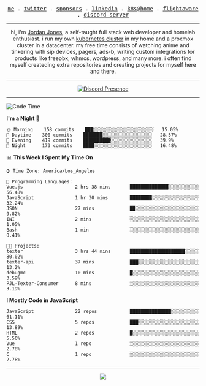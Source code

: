 <p align="center">
  <samp>
    <a href="https://jordanjones.org/">me</a> .
    <a href="https://twitter.com/kashalls">twitter</a> .
    <a href="https://github.com/sponsors/kashalls">sponsors</a> .
    <a href="https://linkedin.com/in/jordpjones">linkedin</a> .
    <a href="https://github.com/kashalls/home-cluster">k8s@home</a> .
    <a href="https://flightaware.com/adsb/stats/user/kashalls">flightaware</a> .
    <a href="https://discord.gg/ctgrp8k">discord server</a>
  </samp>
</p>

---

<p align="center">hi, i'm <a href="https://jordanjones.org/">Jordan Jones</a>, a self-taught full stack web developer and homelab enthusiast. i run my own <a href="https://github.com/kashalls/home-cluster">kubernetes cluster</a> in my home and a proxmox cluster in a datacenter. my free time consists of watching anime and tinkering with sip devices, pagers, ads-b, writing custom integrations for products like freepbx, whmcs, wordpress, and many more. i often find myself createding extra repositories and creating projects for myself here and there. </p>

---
<div align="center">

[![Discord Presence](https://lanyard.cnrad.dev/api/201077739589992448)](https://discord.com/users/201077739589992448)

</div>

---

<!--START_SECTION:waka-->
![Code Time](http://img.shields.io/badge/Code%20Time-1%2C067%20hrs%2044%20mins-blue)

**I'm a Night 🦉** 

```text
🌞 Morning    158 commits    ███░░░░░░░░░░░░░░░░░░░░░░   15.05% 
🌆 Daytime    300 commits    ███████░░░░░░░░░░░░░░░░░░   28.57% 
🌃 Evening    419 commits    ██████████░░░░░░░░░░░░░░░   39.9% 
🌙 Night      173 commits    ████░░░░░░░░░░░░░░░░░░░░░   16.48%

```


📊 **This Week I Spent My Time On** 

```text
⌚︎ Time Zone: America/Los_Angeles

💬 Programming Languages: 
Vue.js                   2 hrs 38 mins       ██████████████░░░░░░░░░░░   56.48% 
JavaScript               1 hr 30 mins        ████████░░░░░░░░░░░░░░░░░   32.24% 
JSON                     27 mins             ██░░░░░░░░░░░░░░░░░░░░░░░   9.82% 
INI                      2 mins              ░░░░░░░░░░░░░░░░░░░░░░░░░   1.05% 
Bash                     1 min               ░░░░░░░░░░░░░░░░░░░░░░░░░   0.41%

🐱‍💻 Projects: 
texter                   3 hrs 44 mins       ████████████████████░░░░░   80.02% 
texter-api               37 mins             ███░░░░░░░░░░░░░░░░░░░░░░   13.2% 
debugmc                  10 mins             █░░░░░░░░░░░░░░░░░░░░░░░░   3.59% 
PJL-Texter-Consumer      8 mins              ░░░░░░░░░░░░░░░░░░░░░░░░░   3.19%

```

**I Mostly Code in JavaScript** 

```text
JavaScript               22 repos            ███████████████░░░░░░░░░░   61.11% 
CSS                      5 repos             ███░░░░░░░░░░░░░░░░░░░░░░   13.89% 
HTML                     2 repos             █░░░░░░░░░░░░░░░░░░░░░░░░   5.56% 
Vue                      1 repo              ░░░░░░░░░░░░░░░░░░░░░░░░░   2.78% 
C                        1 repo              ░░░░░░░░░░░░░░░░░░░░░░░░░   2.78%

```



<!--END_SECTION:waka-->

---

<p align="center">
  <a href="https://github.com/sponsors/kashalls">
    <img src='https://cdn.jsdelivr.net/gh/kashalls/kashalls/sponsors/sponsors.svg'/>
  </a>
</p>
